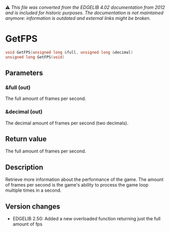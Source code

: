 :warning: _This file was converted from the EDGELIB 4.02 documentation from 2012 and is included for historic purposes. The documentation is not maintained anymore: information is outdated and external links might be broken._

# GetFPS


```c++
void GetFPS(unsigned long &full, unsigned long &decimal) 
unsigned long GetFPS(void)
```

## Parameters
### &full (out)
The full amount of frames per second.

### &decimal (out)
The decimal amount of frames per second (two decimals).

## Return value
The full amount of frames per second.

## Description
Retrieve more information about the performance of the game. The amount of frames per second is the game's ability to process the game loop multiple times in a second.

## Version changes
- EDGELIB 2.50: Added a new overloaded function returning just the full amount of fps

